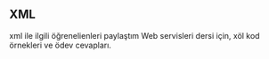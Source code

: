 ## XML 
xml ile ilgili öğrenelienleri paylaştım
Web servisleri dersi için, xöl kod örnekleri ve ödev cevapları.
